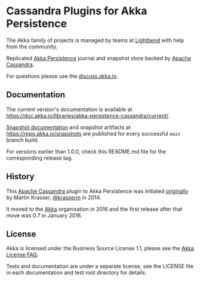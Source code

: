 Cassandra Plugins for Akka Persistence
======================================

The Akka family of projects is managed by teams at [Lightbend](https://lightbend.com/) with help from the community.

Replicated [Akka Persistence](https://doc.akka.io/libraries/akka-core/current/scala/persistence.html) journal and snapshot store backed by [Apache Cassandra](https://cassandra.apache.org/).

For questions please use the [discuss.akka.io](https://discuss.lightbend.com/c/akka/).


## Documentation

The current version's documentation is available at https://doc.akka.io/libraries/akka-persistence-cassandra/current/.

[Snapshot documentation](https://doc.akka.io/libraries/akka-persistence-cassandra/snapshot/) and snapshot artifacts at https://repo.akka.io/snapshots are published for every successful `main` branch build.

For versions earlier than 1.0.0, check this README.md file for the corresponding release tag.


## History

This [Apache Cassandra](https://cassandra.apache.org/) plugin to Akka Persistence was initiated [originally](https://github.com/krasserm/akka-persistence-cassandra) by Martin Krasser, [@krasserm](https://github.com/krasserm) in 2014.

It moved to the [Akka](https://github.com/akka/) organisation in 2016 and the first release after that move was 0.7 in January 2016.

## License

Akka is licensed under the Business Source License 1.1, please see the [Akka License FAQ](https://www.lightbend.com/akka/license-faq).

Tests and documentation are under a separate license, see the LICENSE file in each documentation and test root directory for details.
